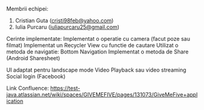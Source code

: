 Membrii echipei:
1. Cristian Guta (cristi98feb@yahoo.com)
2. Iulia Purcaru (iuliapurcaru25@gmail.com)

Cerinte implementate:
Implementat o operatie cu camera (facut poze sau filmat)
Implementat un Recycler View cu functie de cautare
Utilizat o metoda de navigatie: Bottom Navigation
Implementat o metoda de Share (Android Sharesheet)

UI adaptat pentru landscape mode
Video Playback sau video streaming
Social login (Facebook)

Link Confluence: https://test-java.atlassian.net/wiki/spaces/GIVEMEFIVE/pages/131073/GiveMeFive+application